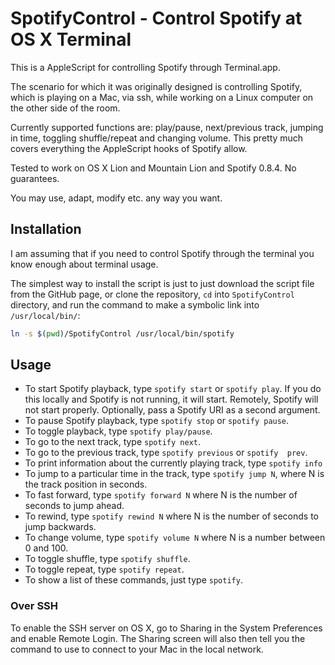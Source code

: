 # SpotifyControl - Control Spotify at OS X Terminal

This is a AppleScript for controlling Spotify through
Terminal.app.

The scenario for which it was originally designed is controlling Spotify,
which is playing on a Mac, via ssh, while working on a Linux computer 
on the other side of the room.

Currently supported functions are: play/pause, next/previous 
track, jumping in time, toggling shuffle/repeat and changing volume.
This pretty much covers everything the AppleScript hooks of Spotify
allow.

Tested to work on OS X Lion and Mountain Lion and Spotify 0.8.4.
No guarantees.

You may use, adapt, modify etc. any way you want.


## Installation

I am assuming that if you need to control Spotify through the terminal 
you know enough about terminal usage.

The simplest way to install the script is just to just download the 
script file from the GitHub page, or clone the repository, `cd` into
 `SpotifyControl` directory, and run the command to make a symbolic 
 link into `/usr/local/bin/`:

```bash
ln -s $(pwd)/SpotifyControl /usr/local/bin/spotify
```


## Usage

* To start Spotify playback, type `spotify start` or `spotify play`. 
If you do this locally and Spotify is not running, it will start. 
Remotely, Spotify will not start properly. Optionally, pass a Spotify URI as a second argument.
* To pause Spotify playback, type `spotify stop` or `spotify pause`.
* To toggle playback, type `spotify play/pause`.
* To go to the next track, type `spotify next`.
* To go to the previous track, type `spotify previous` or `spotify 
prev`.
* To print information about the currently playing track, 
type `spotify info`
* To jump to a particular time in the track, type `spotify jump N`,
where N is the track position in seconds.
* To fast forward, type `spotify forward N` where N is the number of
seconds to jump ahead.
* To rewind, type `spotify rewind N` where N is the number of
seconds to jump backwards.
* To change volume, type `spotify volume N` where N is a number between
0 and 100.
* To toggle shuffle, type `spotify shuffle`.
* To toggle repeat, type `spotify repeat`.
* To show a list of these commands, just type `spotify`.

### Over SSH

To enable the SSH server on OS X, go to Sharing in the System Preferences
and enable Remote Login. The Sharing screen will also then tell you the
command to use to connect to your Mac in the local network.
